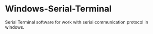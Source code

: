 # Windows-Serial-Terminal
Serial Terminal software for work with serial communication protocol in windows.
